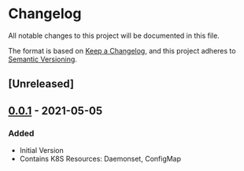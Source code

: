 # Changelog

All notable changes to this project will be documented in this file.

The format is based on [Keep a Changelog](https://keepachangelog.com/en/1.0.0/),
and this project adheres to [Semantic Versioning](https://semver.org/spec/v2.0.0.html).

## [Unreleased]

## [0.0.1] - 2021-05-05

### Added

* Initial Version
* Contains K8S Resources: Daemonset, ConfigMap

[0.0.1]: https://github.com/DVPE-cloud/dvpe-helm/tree/dvpe-netfilter-0.0.1/charts/dvpe-netfilter

